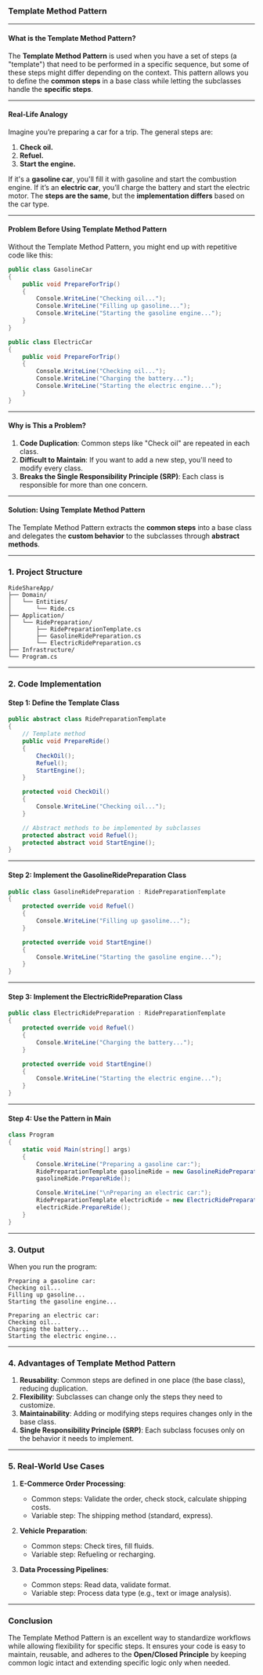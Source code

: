 ﻿###  Template Method Pattern

----------

#### **What is the Template Method Pattern?**

The **Template Method Pattern** is used when you have a set of steps (a "template") that need to be performed in a specific sequence, but some of these steps might differ depending on the context. This pattern allows you to define the **common steps** in a base class while letting the subclasses handle the **specific steps**.

----------

#### **Real-Life Analogy**

Imagine you’re preparing a car for a trip. The general steps are:

1.  **Check oil.**
2.  **Refuel.**
3.  **Start the engine.**

If it's a **gasoline car**, you'll fill it with gasoline and start the combustion engine. If it’s an **electric car**, you’ll charge the battery and start the electric motor. The **steps are the same**, but the **implementation differs** based on the car type.

----------

#### **Problem Before Using Template Method Pattern**

Without the Template Method Pattern, you might end up with repetitive code like this:

```csharp
public class GasolineCar
{
    public void PrepareForTrip()
    {
        Console.WriteLine("Checking oil...");
        Console.WriteLine("Filling up gasoline...");
        Console.WriteLine("Starting the gasoline engine...");
    }
}

public class ElectricCar
{
    public void PrepareForTrip()
    {
        Console.WriteLine("Checking oil...");
        Console.WriteLine("Charging the battery...");
        Console.WriteLine("Starting the electric engine...");
    }
}

```

----------

#### **Why is This a Problem?**

1.  **Code Duplication**: Common steps like "Check oil" are repeated in each class.
2.  **Difficult to Maintain**: If you want to add a new step, you'll need to modify every class.
3.  **Breaks the Single Responsibility Principle (SRP)**: Each class is responsible for more than one concern.

----------

#### **Solution: Using Template Method Pattern**

The Template Method Pattern extracts the **common steps** into a base class and delegates the **custom behavior** to the subclasses through **abstract methods**.

----------

### **1. Project Structure**

```plaintext
RideShareApp/
├── Domain/
│   └── Entities/
│       └── Ride.cs
├── Application/
│   └── RidePreparation/
│       ├── RidePreparationTemplate.cs
│       ├── GasolineRidePreparation.cs
│       └── ElectricRidePreparation.cs
├── Infrastructure/
└── Program.cs

```

----------

### **2. Code Implementation**

#### **Step 1: Define the Template Class**

```csharp
public abstract class RidePreparationTemplate
{
    // Template method
    public void PrepareRide()
    {
        CheckOil();
        Refuel();
        StartEngine();
    }

    protected void CheckOil()
    {
        Console.WriteLine("Checking oil...");
    }

    // Abstract methods to be implemented by subclasses
    protected abstract void Refuel();
    protected abstract void StartEngine();
}

```

----------

#### **Step 2: Implement the GasolineRidePreparation Class**

```csharp
public class GasolineRidePreparation : RidePreparationTemplate
{
    protected override void Refuel()
    {
        Console.WriteLine("Filling up gasoline...");
    }

    protected override void StartEngine()
    {
        Console.WriteLine("Starting the gasoline engine...");
    }
}

```

----------

#### **Step 3: Implement the ElectricRidePreparation Class**

```csharp
public class ElectricRidePreparation : RidePreparationTemplate
{
    protected override void Refuel()
    {
        Console.WriteLine("Charging the battery...");
    }

    protected override void StartEngine()
    {
        Console.WriteLine("Starting the electric engine...");
    }
}

```

----------

#### **Step 4: Use the Pattern in Main**

```csharp
class Program
{
    static void Main(string[] args)
    {
        Console.WriteLine("Preparing a gasoline car:");
        RidePreparationTemplate gasolineRide = new GasolineRidePreparation();
        gasolineRide.PrepareRide();

        Console.WriteLine("\nPreparing an electric car:");
        RidePreparationTemplate electricRide = new ElectricRidePreparation();
        electricRide.PrepareRide();
    }
}

```

----------

### **3. Output**

When you run the program:

```plaintext
Preparing a gasoline car:
Checking oil...
Filling up gasoline...
Starting the gasoline engine...

Preparing an electric car:
Checking oil...
Charging the battery...
Starting the electric engine...

```

----------

### **4. Advantages of Template Method Pattern**

1.  **Reusability**: Common steps are defined in one place (the base class), reducing duplication.
2.  **Flexibility**: Subclasses can change only the steps they need to customize.
3.  **Maintainability**: Adding or modifying steps requires changes only in the base class.
4.  **Single Responsibility Principle (SRP)**: Each subclass focuses only on the behavior it needs to implement.

----------

### **5. Real-World Use Cases**

1.  **E-Commerce Order Processing**:
    
    -   Common steps: Validate the order, check stock, calculate shipping costs.
    -   Variable step: The shipping method (standard, express).
2.  **Vehicle Preparation**:
    
    -   Common steps: Check tires, fill fluids.
    -   Variable step: Refueling or recharging.
3.  **Data Processing Pipelines**:
    
    -   Common steps: Read data, validate format.
    -   Variable step: Process data type (e.g., text or image analysis).

----------

### **Conclusion**

The Template Method Pattern is an excellent way to standardize workflows while allowing flexibility for specific steps. It ensures your code is easy to maintain, reusable, and adheres to the **Open/Closed Principle** by keeping common logic intact and extending specific logic only when needed.


